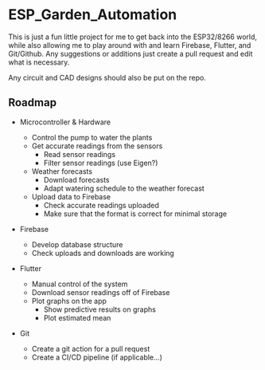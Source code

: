 # ESP_Garden_Automation

This is just a fun little project for me to get back into the ESP32/8266 world, while also allowing me to play around with and learn Firebase, Flutter, and Git/Github. Any suggestions or additions just create a pull request and edit what is necessary.

Any circuit and CAD designs should also be put on the repo.

## Roadmap

- Microcontroller & Hardware
	- Control the pump to water the plants
	- Get accurate readings from the sensors
		- Read sensor readings
		- Filter sensor readings (use Eigen?)
	- Weather forecasts
		- Download forecasts
		- Adapt watering schedule to the weather forecast
	- Upload data to Firebase
		- Check accurate readings uploaded
  		- Make sure that the format is correct for minimal storage
- Firebase
	- Develop database structure
 	- Check uploads and downloads are working

- Flutter
	- Manual control of the system
	- Download sensor readings off of Firebase
	- Plot graphs on the app
		- Show predictive results on graphs
		- Plot estimated mean

- Git
	- Create a git action for a pull request
	- Create a CI/CD pipeline (if applicable...)